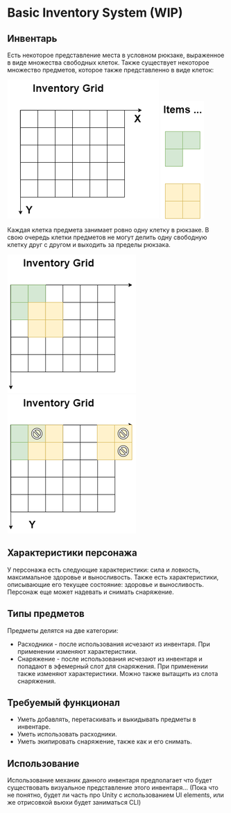 # Basic Inventory System (WIP)

## Инвентарь

Есть некоторое представление места в условном рюкзаке, выраженное в виде множества свободных клеток. Также существует некоторое множество предметов, которое также представленно в виде клеток:

![](cell_grid.png)
![](items.png)

Каждая клетка предмета занимает ровно одну клетку в рюкзаке. В свою очередь клетки предметов не могут делить одну свободную клетку друг с другом и выходить за пределы рюкзака.

![](occupied.png)
![](prohibited.png)

## Характеристики персонажа

У персонажа есть следующие характеристики: сила и ловкость, максимальное здоровье и выносливость. Также есть характеристики, описывающие его текущее состояние: здоровье и выносливость. Персонаж еще может надевать и снимать снаряжение.

## Типы предметов

Предметы делятся на две категории:
* Расходники - после использования исчезают из инвентаря. При применении изменяют характеристики.
* Снаряжение - после использования исчезают из инвентаря и попадают в эфемерный слот для снаряжения. При применении также изменяют характеристики. Можно также вытащить из слота снаряжения.

## Требуемый функционал

* Уметь добавлять, перетаскивать и выкидывать предметы в инвентаре.
* Уметь использовать расходники.
* Уметь экипировать снаряжение, также как и его снимать.

## Использование

Использование механик данного инвентаря предполагает что будет существовать визуальное представление этого инвентаря... (Пока что не понятно, будет ли часть про Unity с использованием UI elements, или же отрисовкой вьюхи будет заниматься CLI)

